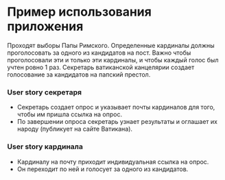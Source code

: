# Пример использования приложения
Проходят выборы Папы Римского. Определенные кардиналы должны проголосовать за одного из кандидатов на пост. Важно чтобы проголосовали эти и только эти кардиналы, и чтобы каждый голос был учтен ровно 1 раз. Секретарь ватиканской канцелярии создает голосование за кандидатов на папский престол.

### User story секретаря
- Секретарь создает опрос и указывает почты кардиналов для того, чтобы им пришла ссылка на опрос.
- По завершении опроса секретарь узнает результаты и оглашает их народу (публикует на сайте Ватикана).

### User story кардинала
- Кардиналу на почту приходит индивидуальная ссылка на опрос.
- Он переходит по ней и голосует за одного из кандидатов.
